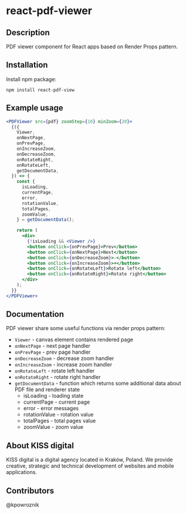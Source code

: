 # react-pdf-viewer

## Description

PDF viewer component for React apps based on Render Props pattern.

## Installation

Install npm package:

`npm install react-pdf-view`

## Example usage

```jsx
<PDFViewer src={pdf} zoomStep={10} minZoom={20}>
  {({
    Viewer,
    onNextPage,
    onPrevPage,
    onIncreaseZoom,
    onDecreaseZoom,
    onRotateRight,
    onRotateLeft,
    getDocumentData,
  }) => {
    const {
      isLoading,
      currentPage,
      error,
      rotationValue,
      totalPages,
      zoomValue,
    } = getDocumentData();

    return (
      <div>
        {!isLoading && <Viewer />}
        <button onClick={onPrevPage}>Prev</button>
        <button onClick={onNextPage}>Next</button>
        <button onClick={onDecreaseZoom}>-</button>
        <button onClick={onIncreaseZoom}>+</button>
        <button onClick={onRotateLeft}>Rotate left</button>
        <button onClick={onRotateRight}>Rotate right</button>
      </div>
    );
  }}
</PDFViewer>
```

## Documentation

PDF viewer share some useful functions via render props pattern:

- `Viewer` - canvas element contains rendered page
- `onNextPage` - next page handler
- `onPrevPage` - prev page handler
- `onDecreaseZoom` - decrease zoom handler
- `onIncreaseZoom` - increase zoom handler
- `onRotateLeft` - rotate left handler
- `onRotateRight` - rotate right handler
- `getDocumentData` - function which returns some additional data about PDF file and renderer state
  - isLoading - loading state
  - currentPage - current page
  - error - error messages
  - rotationValue - rotation value
  - totalPages - total pages value
  - zoomValue - zoom value

## About KISS digital

KISS digital is a digital agency located in Kraków, Poland. We provide creative, strategic and technical development of websites and mobile applications.

## Contributors

@kpowroznik
